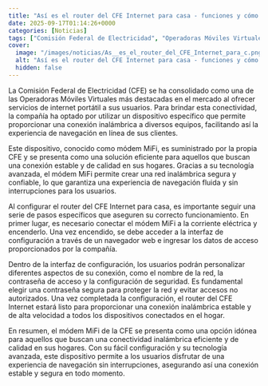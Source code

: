 ```yaml
---
title: "Así es el router del CFE Internet para casa - funciones y cómo se configura paso a paso"
date: 2025-09-17T01:14:26+0000
categories: [Noticias]
tags: ["Comisión Federal de Electricidad", "Operadoras Móviles Virtuales", "internet portátil", "módem MiFi", "conexión inalámbrica", "router del CFE Internet", "configuración de seguridad."]
cover:
  image: "/images/noticias/As__es_el_router_del_CFE_Internet_para_c.png"
  alt: "Así es el router del CFE Internet para casa - funciones y cómo se configura paso a paso"
  hidden: false
---
```


La Comisión Federal de Electricidad (CFE) se ha consolidado como una de las Operadoras Móviles Virtuales más destacadas en el mercado al ofrecer servicios de internet portátil a sus usuarios. Para brindar esta conectividad, la compañía ha optado por utilizar un dispositivo específico que permite proporcionar una conexión inalámbrica a diversos equipos, facilitando así la experiencia de navegación en línea de sus clientes.

Este dispositivo, conocido como módem MiFi, es suministrado por la propia CFE y se presenta como una solución eficiente para aquellos que buscan una conexión estable y de calidad en sus hogares. Gracias a su tecnología avanzada, el módem MiFi permite crear una red inalámbrica segura y confiable, lo que garantiza una experiencia de navegación fluida y sin interrupciones para los usuarios.

Al configurar el router del CFE Internet para casa, es importante seguir una serie de pasos específicos que aseguren su correcto funcionamiento. En primer lugar, es necesario conectar el módem MiFi a la corriente eléctrica y encenderlo. Una vez encendido, se debe acceder a la interfaz de configuración a través de un navegador web e ingresar los datos de acceso proporcionados por la compañía.

Dentro de la interfaz de configuración, los usuarios podrán personalizar diferentes aspectos de su conexión, como el nombre de la red, la contraseña de acceso y la configuración de seguridad. Es fundamental elegir una contraseña segura para proteger la red y evitar accesos no autorizados. Una vez completada la configuración, el router del CFE Internet estará listo para proporcionar una conexión inalámbrica estable y de alta velocidad a todos los dispositivos conectados en el hogar.

En resumen, el módem MiFi de la CFE se presenta como una opción idónea para aquellos que buscan una conectividad inalámbrica eficiente y de calidad en sus hogares. Con su fácil configuración y su tecnología avanzada, este dispositivo permite a los usuarios disfrutar de una experiencia de navegación sin interrupciones, asegurando así una conexión estable y segura en todo momento.
